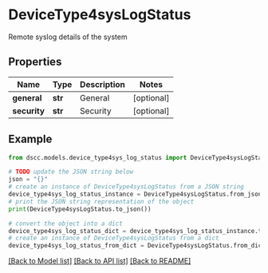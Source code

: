 # DeviceType4sysLogStatus

Remote syslog details of the system

## Properties

Name | Type | Description | Notes
------------ | ------------- | ------------- | -------------
**general** | **str** | General | [optional] 
**security** | **str** | Security | [optional] 

## Example

```python
from dscc.models.device_type4sys_log_status import DeviceType4sysLogStatus

# TODO update the JSON string below
json = "{}"
# create an instance of DeviceType4sysLogStatus from a JSON string
device_type4sys_log_status_instance = DeviceType4sysLogStatus.from_json(json)
# print the JSON string representation of the object
print(DeviceType4sysLogStatus.to_json())

# convert the object into a dict
device_type4sys_log_status_dict = device_type4sys_log_status_instance.to_dict()
# create an instance of DeviceType4sysLogStatus from a dict
device_type4sys_log_status_from_dict = DeviceType4sysLogStatus.from_dict(device_type4sys_log_status_dict)
```
[[Back to Model list]](../README.md#documentation-for-models) [[Back to API list]](../README.md#documentation-for-api-endpoints) [[Back to README]](../README.md)



